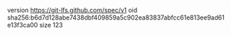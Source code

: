 version https://git-lfs.github.com/spec/v1
oid sha256:b6d7d128abe7438dbf409859a5c902ea83837abfcc61e813ee9ad61e13f3ca00
size 123
